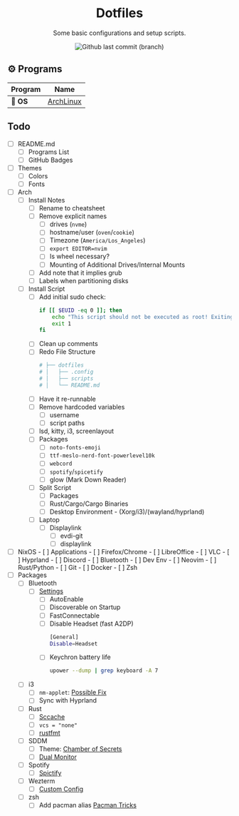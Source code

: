 <h1 align="center">
    Dotfiles
 </h1>

<p align="center">
    Some basic configurations and setup scripts.
</p>
<p align="center">
<img alt="Github last commit (branch)" src="https://img.shields.io/github/last-commit/Bui-Christopher/dotfiles/main?color=2ea043&labelColor=202328&label=Last Update%3F&style=for-the-badge">
</p>

## :gear: Programs

| Program                                | Name                                                                                            |
| -------------------------------------- | ----------------------------------------------------------------------------------------------- |
| :penguin: **OS**                       | [ArchLinux](https://wiki.archlinux.org/)                                                        |

<!-- Operating System -->
<!-- Window Manager -->
<!-- Compositor -->
<!-- Bar -->
<!-- Notifications -->
<!-- Application Launcher -->
<!-- Shell -->
<!-- Terminal Emulator -->
<!-- Music -->
<!-- Editor -->
<!-- Fonts -->
<!-- Icons -->
<!-- Spotify/cava1 -->
<!-- System Monitor -->
<!-- Swaync -->
<!-- sddm -->

## Todo
- [ ] README.md
    - [ ] Programs List
    - [ ] GitHub Badges
- [ ] Themes
    - [ ] Colors
    - [ ] Fonts
- [ ] Arch
    - [ ] Install Notes
        - [ ] Rename to cheatsheet
        - [ ] Remove explicit names
            - [ ] drives (`nvme`)
            - [ ] hostname/user (`oven`/`cookie`)
            - [ ] Timezone (`America/Los_Angeles`)
            - [ ] `export EDITOR=nvim`
            - [ ] Is wheel necessary?
            - [ ] Mounting of Additional Drives/Internal Mounts
        - [ ] Add note that it implies grub
        - [ ] Labels when partitioning disks
    - [ ] Install Script
        - [ ] Add initial sudo check:
          ```bash
          if [[ $EUID -eq 0 ]]; then
              echo "This script should not be executed as root! Exiting......."
              exit 1
          fi
          ```
        - [ ] Clean up comments
        - [ ] Redo File Structure
          ```bash
          # ├── dotfiles
          # │   ├── .config
          # │   ├── scripts
          # │   └── README.md
          ```
        - [ ] Have it re-runnable
        - [ ] Remove hardcoded variables
            - [ ] username
            - [ ] script paths
        - [ ] lsd, kitty, i3, screenlayout
        - [ ] Packages
            - [ ] `noto-fonts-emoji`
            - [ ] `ttf-meslo-nerd-font-powerlevel10k`
            - [ ] `webcord`
            - [ ] `spotify`/`spicetify`
            - [ ] glow (Mark Down Reader)
        - [ ] Split Script
            - [ ] Packages
            - [ ] Rust/Cargo/Cargo Binaries
            - [ ] Desktop Environment - (Xorg/i3)/(wayland/hyprland)
        - [ ] Laptop
            - [ ] Displaylink
                - [ ] evdi-git
                - [ ] displaylink
- [ ] NixOS
        - [ ] Applications
            - [ ] Firefox/Chrome
            - [ ] LibreOffice
            - [ ] VLC
            - [ ] Hyprland
            - [ ] Discord
            - [ ] Bluetooth
            - [ ] Dev Env
                - [ ] Neovim
                - [ ] Rust/Python
                - [ ] Git
                - [ ] Docker
                - [ ] Zsh
- [ ] Packages
    - [ ] Bluetooth
        - [ ] [Settings](https://wiki.archlinux.org/title/bluetooth#Default_adapter_power_state)
            - [ ] AutoEnable
            - [ ] Discoverable on Startup
            - [ ] FastConnectable
            - [ ] Disable Headset (fast A2DP)
              ```bash
              [General]
              Disable=Headset
              ```
            - [ ] Keychron battery life
              ```bash
              upower --dump | grep keyboard -A 7
              ```
    - [ ] i3
        - [ ] `nm-applet`: [Possible Fix](https://github.com/polybar/polybar/issues/1355)
        - [ ] Sync with Hyprland
    - [ ] Rust
        - [ ] [Sccache](https://wiki.archlinux.org/title/rust#sccache)
        - [ ] `vcs = "none"`
        - [ ] [rustfmt](https://github.com/rust-lang/rustfmt/blob/master/Configurations.md)
    - [ ] SDDM
        - [ ] Theme: [Chamber of Secrets](https://github.com/Carmoruda/sddm-hogwarts-themes)
        - [ ] [Dual Monitor](https://blog.victormendonca.com/2018/06/29/how-to-fix-sddm-on-multiple-screens/)
    - [ ] Spotify
        - [ ] [Spictify](https://github.com/spicetify/spicetify-cli)
    - [ ] Wezterm
        - [ ] [Custom Config](https://wezfurlong.org/wezterm/config/files.html)
    - [ ] zsh
        - [ ] Add pacman alias [Pacman Tricks](https://wiki.archlinux.org/title/Pacman/Tips_and_tricks)
